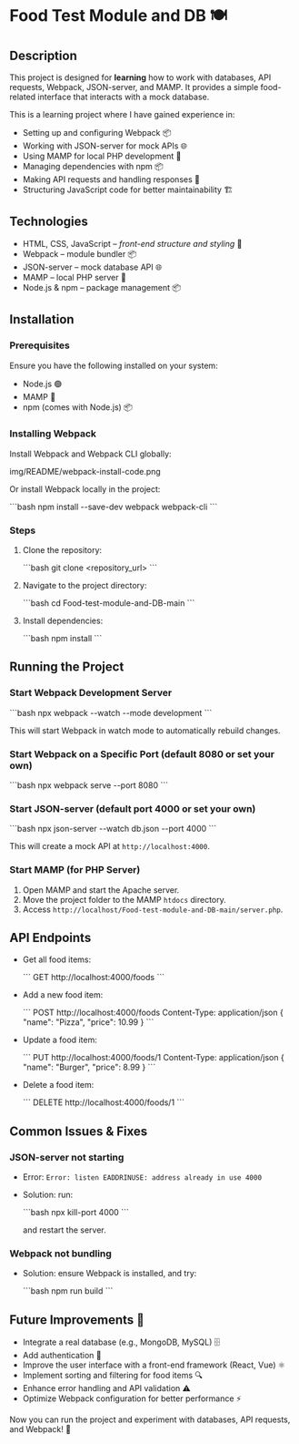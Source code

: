 # Food Test Module and DB 🍽️

## Description

This project is designed for **learning** how to work with databases, API requests, Webpack, JSON-server, and MAMP. It provides a simple food-related interface that interacts with a mock database.

This is a learning project where I have gained experience in:

* Setting up and configuring Webpack 📦
* Working with JSON-server for mock APIs 🌐
* Using MAMP for local PHP development 🐘
* Managing dependencies with npm 📦
* Making API requests and handling responses 🔄
* Structuring JavaScript code for better maintainability 🏗️

## Technologies

* HTML, CSS, JavaScript – *front-end structure and styling* 🎨
* Webpack – module bundler 📦
* JSON-server – mock database API 🌐
* MAMP – local PHP server 🐘
* Node.js & npm – package management 📦

## Installation

### Prerequisites

Ensure you have the following installed on your system:

* Node.js 🟢
* MAMP 🐘
* npm (comes with Node.js) 📦

### Installing Webpack

Install Webpack and Webpack CLI globally:

img/README/webpack-install-code.png

Or install Webpack locally in the project:

\`\`\`bash
npm install --save-dev webpack webpack-cli
\`\`\`

### Steps

1.  Clone the repository:

    \`\`\`bash
    git clone <repository_url>
    \`\`\`

2.  Navigate to the project directory:

    \`\`\`bash
    cd Food-test-module-and-DB-main
    \`\`\`

3.  Install dependencies:

    \`\`\`bash
    npm install
    \`\`\`

## Running the Project

### Start Webpack Development Server

\`\`\`bash
npx webpack --watch --mode development
\`\`\`

This will start Webpack in watch mode to automatically rebuild changes.

### Start Webpack on a Specific Port (default 8080 or set your own)

\`\`\`bash
npx webpack serve --port 8080
\`\`\`

### Start JSON-server (default port 4000 or set your own)

\`\`\`bash
npx json-server --watch db.json --port 4000
\`\`\`

This will create a mock API at `http://localhost:4000`.

### Start MAMP (for PHP Server)

1.  Open MAMP and start the Apache server.
2.  Move the project folder to the MAMP `htdocs` directory.
3.  Access `http://localhost/Food-test-module-and-DB-main/server.php`.

## API Endpoints

* Get all food items:

    \`\`\`
    GET http://localhost:4000/foods
    \`\`\`

* Add a new food item:

    \`\`\`
    POST http://localhost:4000/foods
    Content-Type: application/json
    {
      "name": "Pizza",
      "price": 10.99
    }
    \`\`\`

* Update a food item:

    \`\`\`
    PUT http://localhost:4000/foods/1
    Content-Type: application/json
    {
      "name": "Burger",
      "price": 8.99
    }
    \`\`\`

* Delete a food item:

    \`\`\`
    DELETE http://localhost:4000/foods/1
    \`\`\`

## Common Issues & Fixes

### JSON-server not starting

* Error: `Error: listen EADDRINUSE: address already in use 4000`
* Solution: run:

    \`\`\`bash
    npx kill-port 4000
    \`\`\`

    and restart the server.

### Webpack not bundling

* Solution: ensure Webpack is installed, and try:

    \`\`\`bash
    npm run build
    \`\`\`

## Future Improvements 🚀

* Integrate a real database (e.g., MongoDB, MySQL) 🗄️
* Add authentication 🔐
* Improve the user interface with a front-end framework (React, Vue) ⚛️
* Implement sorting and filtering for food items 🔍
* Enhance error handling and API validation ⚠️
* Optimize Webpack configuration for better performance ⚡

Now you can run the project and experiment with databases, API requests, and Webpack! 🎉
